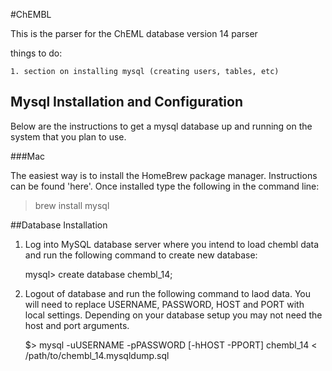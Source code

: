 #ChEMBL

This is the parser for the ChEML database version 14 parser

things to do:

	1. section on installing mysql (creating users, tables, etc)

## Mysql Installation and Configuration

Below are the instructions to get a mysql database up and running on the system that you plan to use.

###Mac

The easiest way is to install the HomeBrew package manager. Instructions can be found 'here'. Once installed type the following in the 
command line:

> brew install mysql

##Database Installation

1. Log into MySQL database server where you intend to load chembl data and
   run the following command to create new database:

    mysql> create database chembl_14;

2. Logout of database and run the following command to laod data. You will
   need to replace USERNAME, PASSWORD, HOST and PORT with local settings. 
   Depending on your database setup you may not need the host and port
   arguments. 
   
    $> mysql -uUSERNAME -pPASSWORD [-hHOST -PPORT] chembl_14 < /path/to/chembl_14.mysqldump.sql

